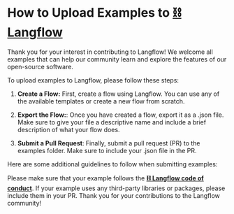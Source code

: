 # How to Upload Examples to [⛓️ Langflow](https://github.com/logspace-ai/langflow/tree/main)
Thank you for your interest in contributing to Langflow! We welcome all examples that can help our community learn and explore the features of our open-source software.

To upload examples to Langflow, please follow these steps:

1. **Create a Flow:** First, create a flow using Langflow. You can use any of the available templates or create a new flow from scratch.

2. **Export the Flow:**: Once you have created a flow, export it as a .json file. Make sure to give your file a descriptive name and include a brief description of what your flow does.

3. **Submit a Pull Request**: Finally, submit a pull request (PR) to the examples folder. Make sure to include your .json file in the PR.

Here are some additional guidelines to follow when submitting examples:

Please make sure that your example follows the [**⛓️ Langflow code of conduct**](https://github.com/logspace-ai/langflow/blob/dev/CODE_OF_CONDUCT.md).
If your example uses any third-party libraries or packages, please include them in your PR.
Thank you for your contributions to the Langflow community!
